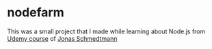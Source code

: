 # nodefarm

This was a small project that I made while learning about Node.js from [Udemy course](https://www.udemy.com/course/nodejs-express-mongodb-bootcamp/) of [Jonas Schmedtmann](https://github.com/jonasschmedtmann)
